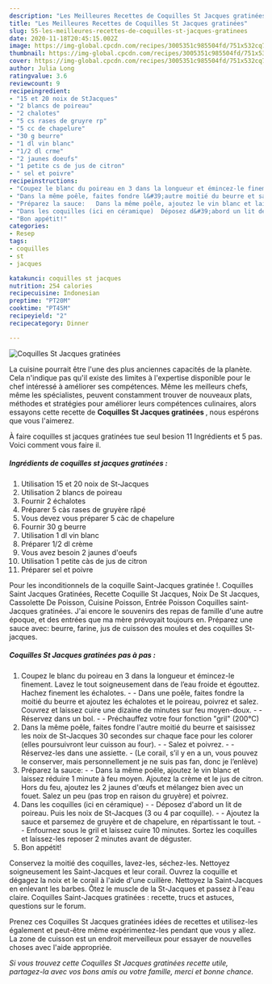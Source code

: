 ```yaml
---
description: "Les Meilleures Recettes de Coquilles St Jacques gratinées"
title: "Les Meilleures Recettes de Coquilles St Jacques gratinées"
slug: 55-les-meilleures-recettes-de-coquilles-st-jacques-gratinees
date: 2020-11-18T20:45:15.002Z
image: https://img-global.cpcdn.com/recipes/3005351c985504fd/751x532cq70/coquilles-st-jacques-gratinees-photo-principale-de-la-recette.jpg
thumbnail: https://img-global.cpcdn.com/recipes/3005351c985504fd/751x532cq70/coquilles-st-jacques-gratinees-photo-principale-de-la-recette.jpg
cover: https://img-global.cpcdn.com/recipes/3005351c985504fd/751x532cq70/coquilles-st-jacques-gratinees-photo-principale-de-la-recette.jpg
author: Julia Long
ratingvalue: 3.6
reviewcount: 9
recipeingredient:
- "15 et 20 noix de StJacques"
- "2 blancs de poireau"
- "2 chalotes"
- "5 cs rases de gruyre rp"
- "5 cc de chapelure"
- "30 g beurre"
- "1 dl vin blanc"
- "1/2 dl crme"
- "2 jaunes doeufs"
- "1 petite cs de jus de citron"
- " sel et poivre"
recipeinstructions:
- "Coupez le blanc du poireau en 3 dans la longueur et émincez-le finement. Lavez le tout soigneusement dans de l’eau froide et égouttez. Hachez finement les échalotes.   Dans une poêle, faites fondre la moitié du beurre et ajoutez les échalotes et le poireau, poivrez et salez. Couvrez et laissez cuire une dizaine de minutes sur feu moyen-doux.   Réservez dans un bol.   Préchauffez votre four fonction &#34;gril&#34; (200°C)"
- "Dans la même poêle, faites fondre l&#39;autre moitié du beurre et saisissez les noix de St-Jacques 30 secondes sur chaque face pour les colorer (elles poursuivront leur cuisson au four).   Salez et poivrez.   Réservez-les dans une assiette.  (Le corail, s’il y en a un, vous pouvez le conserver, mais personnellement je ne suis pas fan, donc je l’enlève)"
- "Préparez la sauce:   Dans la même poêle, ajoutez le vin blanc et laissez réduire 1 minute à feu moyen. Ajoutez la crème et le jus de citron. Hors du feu, ajoutez les 2 jaunes d&#39;œufs et mélangez bien avec un fouet. Salez un peu (pas trop en raison du gruyère) et poivrez."
- "Dans les coquilles (ici en céramique)  Déposez d&#39;abord un lit de poireau. Puis les noix de St-Jacques (3 ou 4 par coquille).   Ajoutez la sauce et parsemez de gruyère et de chapelure, en répartissant le tout.   Enfournez sous le gril et laissez cuire 10 minutes. Sortez les coquilles et laissez-les reposer 2 minutes avant de déguster."
- "Bon appétit!"
categories:
- Resep
tags:
- coquilles
- st
- jacques

katakunci: coquilles st jacques 
nutrition: 254 calories
recipecuisine: Indonesian
preptime: "PT20M"
cooktime: "PT45M"
recipeyield: "2"
recipecategory: Dinner

---
```



![Coquilles St Jacques gratinées](https://img-global.cpcdn.com/recipes/3005351c985504fd/751x532cq70/coquilles-st-jacques-gratinees-photo-principale-de-la-recette.jpg)

La cuisine pourrait être l'une des plus anciennes capacités de la planète. Cela n'indique pas qu'il existe des limites à l'expertise disponible pour le chef intéressé à améliorer ses compétences. Même les meilleurs chefs, même les spécialistes, peuvent constamment trouver de nouveaux plats, méthodes et stratégies pour améliorer leurs compétences culinaires, alors essayons cette recette de <strong> Coquilles St Jacques gratinées </strong>, nous espérons que vous l'aimerez.

<!--inarticleads1-->

À faire coquilles st jacques gratinées tue seul besion 11 Ingrédients et 5 pas. Voici comment vous faire il.

##### Ingrédients de coquilles st jacques gratinées :

1. Utilisation 15 et 20 noix de St-Jacques
1. Utilisation 2 blancs de poireau
1. Fournir 2 échalotes
1. Préparer 5 càs rases de gruyère râpé
1. Vous devez vous préparer 5 càc de chapelure
1. Fournir 30 g beurre
1. Utilisation 1 dl vin blanc
1. Préparer 1/2 dl crème
1. Vous avez besoin 2 jaunes d&#39;oeufs
1. Utilisation 1 petite càs de jus de citron
1. Préparer  sel et poivre


Pour les inconditionnels de la coquille Saint-Jacques gratinée !. Coquilles Saint Jacques Gratinées, Recette Coquille St Jacques, Noix De St Jacques, Cassolette De Poisson, Cuisine Poisson, Entrée Poisson Coquilles saint-Jacques gratinées. J&#39;ai encore le souvenirs des repas de famille d&#39;une autre époque, et des entrées que ma mère prévoyait toujours en. Préparez une sauce avec: beurre, farine, jus de cuisson des moules et des coquilles St-jacques. 

<!--inarticleads2-->

##### Coquilles St Jacques gratinées pas à pas :

1. Coupez le blanc du poireau en 3 dans la longueur et émincez-le finement. Lavez le tout soigneusement dans de l’eau froide et égouttez. Hachez finement les échalotes.  -  - Dans une poêle, faites fondre la moitié du beurre et ajoutez les échalotes et le poireau, poivrez et salez. Couvrez et laissez cuire une dizaine de minutes sur feu moyen-doux.  -  - Réservez dans un bol.  -  - Préchauffez votre four fonction &#34;gril&#34; (200°C)
1. Dans la même poêle, faites fondre l&#39;autre moitié du beurre et saisissez les noix de St-Jacques 30 secondes sur chaque face pour les colorer (elles poursuivront leur cuisson au four).  -  - Salez et poivrez.  -  - Réservez-les dans une assiette.  - (Le corail, s’il y en a un, vous pouvez le conserver, mais personnellement je ne suis pas fan, donc je l’enlève)
1. Préparez la sauce:  -  - Dans la même poêle, ajoutez le vin blanc et laissez réduire 1 minute à feu moyen. Ajoutez la crème et le jus de citron. Hors du feu, ajoutez les 2 jaunes d&#39;œufs et mélangez bien avec un fouet. Salez un peu (pas trop en raison du gruyère) et poivrez.
1. Dans les coquilles (ici en céramique) -  - Déposez d&#39;abord un lit de poireau. Puis les noix de St-Jacques (3 ou 4 par coquille).  -  - Ajoutez la sauce et parsemez de gruyère et de chapelure, en répartissant le tout.  -  - Enfournez sous le gril et laissez cuire 10 minutes. Sortez les coquilles et laissez-les reposer 2 minutes avant de déguster.
1. Bon appétit!


Conservez la moitié des coquilles, lavez-les, séchez-les. Nettoyez soigneusement les Saint-Jacques et leur corail. Ouvrez la coquille et dégagez la noix et le corail à l&#39;aide d&#39;une cuillère. Nettoyez la Saint-Jacques en enlevant les barbes. Ôtez le muscle de la St-Jacques et passez à l&#39;eau claire. Coquilles Saint-Jacques gratinées : recette, trucs et astuces, questions sur le forum. 

<!--inarticleads1-->

<p>
Prenez ces Coquilles St Jacques gratinées idées de recettes et utilisez-les également et peut-être même expérimentez-les pendant que vous y allez. La zone de cuisson est un endroit merveilleux pour essayer de nouvelles choses avec l'aide appropriée.
</p>

<p>
<i>Si vous trouvez cette Coquilles St Jacques gratinées recette utile, partagez-la avec vos bons amis ou votre famille, merci et bonne chance.</i>
</p>
